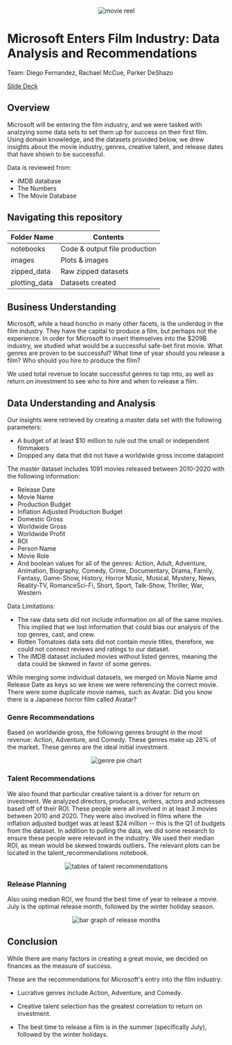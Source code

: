 <p align="center"><img src="images/movie_reel.png" alt="movie reel"></p>

# Microsoft Enters Film Industry: Data Analysis and Recommendations

Team: Diego Fernandez, Rachael McCue, Parker DeShazo

[Slide Deck](https://docs.google.com/presentation/d/17G9n6wys8Iu3T0q2sCgcOy3Fa13mw6SsH-ouRQe6H10/edit?usp=sharing)


## Overview
Microsoft will be entering the film industry, and we were tasked with analzying some data sets to set them up for success on their first film. Using domain knowledge, and the datasets provided below, we drew insights about the movie industry, genres, creative talent, and release dates that have shown to be successful. 

Data is reviewed from:
  - IMDB database
  - The Numbers
  - The Movie Database
  
## Navigating this repository

| Folder Name | Contents    |
| ----------- | ----------- |
| notebooks   | Code & output file production  |
| images      | Plots & images     |
| zipped_data  | Raw zipped datasets |
| plotting_data  | Datasets created |


## Business Understanding
Microsoft, while a head honcho in many other facets, is the underdog in the film industry. They have the capital to produce a film, but perhaps not the experience. In order for Microsoft to insert themselves into the $209B industry, we studied what would be a successful safe-bet first movie. What genres are proven to be successful? What time of year should you release a film? Who should you hire to produce the film? 

We used total revenue to locate successful genres to tap into, as well as return on investment to see who to hire and when to release a film. 


## Data Understanding and Analysis

Our insights were retrieved by creating a master data set with the following parameters: 
- A budget of at least $10 million to rule out the small or independent filmmakers
- Dropped any data that did not have a worldwide gross income datapoint

The master dataset includes 1091 movies released between 2010-2020 with the following information:
  - Release Date
  - Movie Name 
  - Production Budget
  - Inflation Adjusted Production Budget
  - Domestic Gross 
  - Worldwide Gross
  - Worldwide Profit
  - ROI
  - Person Name
  - Movie Role
  - And boolean values for all of the genres:
  Action, Adult, Adventure, Animation, Biography, Comedy, Crime, Documentary, Drama, Family, Fantasy, Game-Show, History, Horror Music, Musical, Mystery,   News, Reality-TV, RomanceSci-Fi, Short, Sport, Talk-Show, Thriller, War, Western
 
 
Data Limitations:
- The raw data sets did not include information on all of the same movies. This implied that we lost information that could bias our analysis of the top genres, cast, and crew.
- Rotten Tomatoes data sets did not contain movie titles, therefore, we could not connect reviews and ratings to our dataset.
- The IMDB dataset included movies without listed genres, meaning the data could be skewed in favor of some genres.

While merging some individual datasets, we merged on Movie Name amd Release Date as keys so we knew we were referencing the correct movie. There were some duplicate movie names, such as Avatar. Did you know there is a Japanese horror film called Avatar? 
 
### Genre Recommendations

Based on worldwide gross, the following genres brought in the most revenue: Action, Adventure, and Comedy. These genres make up 28% of the market. These genres are the ideal initial investment.

<p align="center"><img src="images/gross_revenue_pie_chart.png" alt="genre pie chart"></p>


### Talent Recommendations

We also found that particular creative talent is a driver for return on investment. We analyzed directors, producers, writers, actors and actresses based off of their ROI. These people were all involved in at least 3 movies between 2010 and 2020. They were also involved in films where the inflation adjusted budget was at least $24 million -- this is the Q1 of budgets from the dataset. In addition to pulling the data, we did some research to ensure these people were relevant in the industry. We used their median ROI, as mean would be skewed towards outliers. The relevant plots can be located in the talent_recommendations notebook.

<p align="center"><img src="images/talent_table_names.png" alt="tables of talent recommendations"></p>


### Release Planning

Also using median ROI, we found the best time of year to release a movie. July is the optimal release month, followed by the winter holiday season.

<p align="center"><img src="images/release_month_roi.png" alt="bar graph of release months"></p>


## Conclusion

While there are many factors in creating a great movie, we decided on finances as the measure of success. 

These are the recommendations for Microsoft's entry into the film industry: 

- Lucrative genres include Action, Adventure, and Comedy. 

- Creative talent selection has the greatest correlation to return on investment. 

- The best time to release a film is in the summer (specifically July), followed by the winter holidays. 

